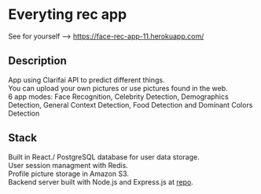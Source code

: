 # Everyting rec app
See for yourself --> https://face-rec-app-11.herokuapp.com/

## Description
App using Clarifai API to predict different things.\
You can upload your own pictures or use pictures found in the web.\
6 app modes: Face Recognition, Celebrity Detection, Demographics Detection, General Context Detection, Food Detection and Dominant Colors Detection 

## Stack
Built in React./
PostgreSQL database for user data storage.\
User session managment with Redis.\
Profile picture storage in Amazon S3.\
Backend server built with Node.js and Express.js at [repo](https://github.com/Nemezisp/face-rec-api/).
